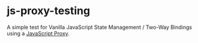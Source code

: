 # js-proxy-testing
A simple test for Vanilla JavaScript State Management / Two-Way Bindings using a [JavaScript Proxy](https://developer.mozilla.org/en-US/docs/Web/JavaScript/Reference/Global_Objects/Proxy).

